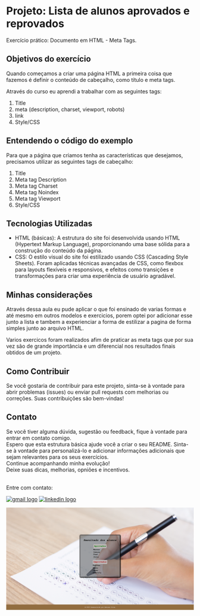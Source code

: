 <h1>Projeto: Lista de alunos aprovados e reprovados</h1>
<p>
Exercício prático: Documento em HTML - Meta Tags.   
</p>

<h2>Objetivos do exercício</h2>
<p>Quando começamos a criar uma página HTML a primeira coisa que fazemos é definir o conteúdo de cabeçalho, como título e meta tags.</p>
<div>
    <p>Através do curso eu aprendi a trabalhar com as seguintes tags:</p>
     <ol>
        <li>Title</li>
        <li>meta (description, charset, viewport, robots)</li>
        <li>link</li>
        <li>Style/CSS</li>
    </ol>

<h2>Entendendo o código do exemplo</h2>
    <p>Para que a página que criamos tenha as características que desejamos, precisamos utilizar as seguintes tags de cabeçalho:</p>
    <ol>
        <li>Title</li>
        <li>Meta tag Description</li>
        <li>Meta tag Charset</li>
        <li>Meta tag Noindex</li>
        <li>Meta tag Viewport</li>
        <li>Style/CSS</li>
    </ol>
        
<h2>Tecnologias Utilizadas</h2>
<ul>
  <li>HTML (básicas): A estrutura do site foi desenvolvida usando HTML (Hypertext Markup Language), proporcionando uma base sólida para a construção do conteúdo da página.</li>
  <li>CSS: O estilo visual do site foi estilizado usando CSS (Cascading Style Sheets). Foram aplicadas técnicas avançadas de CSS, como flexbox para layouts flexíveis e responsivos, e efeitos como transições e transformações para criar uma experiência de usuário agradável.</li>
</ul>

<h2>Minhas considerações</h2>
 <p>Através dessa aula eu pude aplicar o que foi ensinado de varias formas e até mesmo em outros modelos e exercicios, porem optei por adicionar esse junto a lista e tambem a experienciar a forma de estilizar a pagina de forma simples junto ao arquivo HTML.</p>
    <p>Varios exercicos foram realizados afim de praticar as meta tags que por sua vez são de grande importância e um diferencial nos resultados finais obtidos de um projeto.</p>

<h2>Como Contribuir</h2>
<p>Se você gostaria de contribuir para este projeto, sinta-se à vontade para abrir problemas (issues) ou enviar pull requests com melhorias ou correções. Suas contribuições são bem-vindas!</p>

<h2>Contato</h2>
<p>Se você tiver alguma dúvida, sugestão ou feedback, fique à vontade para entrar em contato comigo.
<br>
Espero que esta estrutura básica ajude você a criar o seu README. Sinta-se à vontade para personalizá-lo e adicionar informações adicionais que sejam relevantes para os seus exercícios.<br>
Continue acompanhando minha evolução!<br>
Deixe suas dicas, melhorias, opniões e incentivos.<br>
<br>

Entre com contato:<br></p>
<a href="mailto:adrianomatilde@gmail.com" target="blank"><img src="https://img.shields.io/static/v1?message=Gmail&logo=gmail&label=&color=D14836&logoColor=white&labelColor=&style=for-the-badge" height="35" alt="gmail logo"></a>
<a href="https://www.linkedin.com/in/adrianomsj/" target="blank">
  <img src="https://img.shields.io/static/v1?message=LinkedIn&logo=linkedin&label=&color=0077B5&logoColor=white&labelColor=&style=for-the-badge" height="35" alt="linkedin logo"/>
</a>

<img src="page-lista de alunos.png"/>
